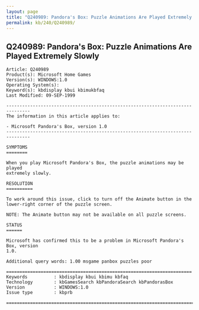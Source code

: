 ```yaml
---
layout: page
title: "Q240989: Pandora's Box: Puzzle Animations Are Played Extremely Slowly"
permalink: kb/240/Q240989/
---
```


## Q240989: Pandora's Box: Puzzle Animations Are Played Extremely Slowly

	Article: Q240989
	Product(s): Microsoft Home Games
	Version(s): WINDOWS:1.0
	Operating System(s): 
	Keyword(s): kbdisplay kbui kbimukbfaq
	Last Modified: 09-SEP-1999
	
	-------------------------------------------------------------------------------
	The information in this article applies to:
	
	- Microsoft Pandora's Box, version 1.0 
	-------------------------------------------------------------------------------
	
	SYMPTOMS
	========
	
	When you play Microsoft Pandora's Box, the puzzle animations may be played
	extremely slowly.
	
	RESOLUTION
	==========
	
	To work around this issue, click to turn off the Animate button in the
	lower-right corner of the puzzle screen.
	
	NOTE: The Animate button may not be available on all puzzle screens.
	
	STATUS
	======
	
	Microsoft has confirmed this to be a problem in Microsoft Pandora's Box, version
	1.0.
	
	Additional query words: 1.00 msgame panbox puzzles poor
	
	======================================================================
	Keywords          : kbdisplay kbui kbimu kbfaq
	Technology        : kbGamesSearch kbPandoraSearch kbPandorasBox
	Version           : WINDOWS:1.0
	Issue type        : kbprb
	
	=============================================================================
	
